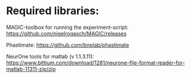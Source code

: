 # Required libraries:

MAGIC-toolbox for running the experiment-script: https://github.com/nigelrogasch/MAGIC/releases

Phastimate: https://github.com/bnplab/phastimate

NeurOne tools for matlab (v 1.1.3.11): https://www.bittium.com/download/1281/neurone-file-format-reader-for-matlab-11311-zip/zip